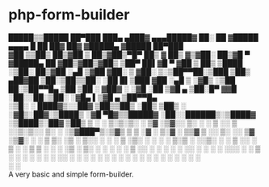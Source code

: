 # php-form-builder
  █████▒▒█████   ██▀███   ███▄ ▄███▓   ▄▄▄█████▓ ██░ ██ ▓█████     ▄▄▄▄    █    ██  ██▓ ██▓    ▓█████▄ ▓█████  ██▀███  
▓██   ▒▒██▒  ██▒▓██ ▒ ██▒▓██▒▀█▀ ██▒   ▓  ██▒ ▓▒▓██░ ██▒▓█   ▀    ▓█████▄  ██  ▓██▒▓██▒▓██▒    ▒██▀ ██▌▓█   ▀ ▓██ ▒ ██▒
▒████ ░▒██░  ██▒▓██ ░▄█ ▒▓██    ▓██░   ▒ ▓██░ ▒░▒██▀▀██░▒███      ▒██▒ ▄██▓██  ▒██░▒██▒▒██░    ░██   █▌▒███   ▓██ ░▄█ ▒
░▓█▒  ░▒██   ██░▒██▀▀█▄  ▒██    ▒██    ░ ▓██▓ ░ ░▓█ ░██ ▒▓█  ▄    ▒██░█▀  ▓▓█  ░██░░██░▒██░    ░▓█▄   ▌▒▓█  ▄ ▒██▀▀█▄  
░▒█░   ░ ████▓▒░░██▓ ▒██▒▒██▒   ░██▒     ▒██▒ ░ ░▓█▒░██▓░▒████▒   ░▓█  ▀█▓▒▒█████▓ ░██░░██████▒░▒████▓ ░▒████▒░██▓ ▒██▒
 ▒ ░   ░ ▒░▒░▒░ ░ ▒▓ ░▒▓░░ ▒░   ░  ░     ▒ ░░    ▒ ░░▒░▒░░ ▒░ ░   ░▒▓███▀▒░▒▓▒ ▒ ▒ ░▓  ░ ▒░▓  ░ ▒▒▓  ▒ ░░ ▒░ ░░ ▒▓ ░▒▓░
 ░       ░ ▒ ▒░   ░▒ ░ ▒░░  ░      ░       ░     ▒ ░▒░ ░ ░ ░  ░   ▒░▒   ░ ░░▒░ ░ ░  ▒ ░░ ░ ▒  ░ ░ ▒  ▒  ░ ░  ░  ░▒ ░ ▒░
 ░ ░   ░ ░ ░ ▒    ░░   ░ ░      ░        ░       ░  ░░ ░   ░       ░    ░  ░░░ ░ ░  ▒ ░  ░ ░    ░ ░  ░    ░     ░░   ░ 
           ░ ░     ░            ░                ░  ░  ░   ░  ░    ░         ░      ░      ░  ░   ░       ░  ░   ░     
                                                                        ░                       ░                      
A very basic and simple form-builder.

